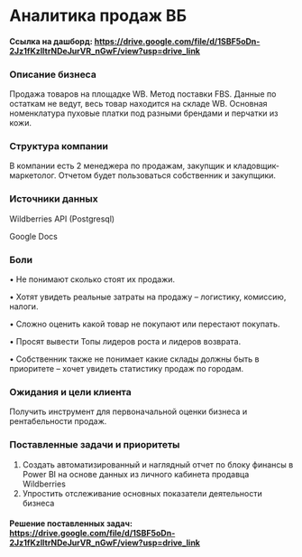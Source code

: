 
# Аналитика продаж ВБ
#### Ссылка на дашборд: https://drive.google.com/file/d/1SBF5oDn-2Jz1fKzlltrNDeJurVR_nGwF/view?usp=drive_link

### Описание бизнеса
Продажа товаров на площадке WB. Метод поставки FBS. Данные по остаткам не ведут, весь товар находится на складе WB. 
Основная номенклатура пуховые платки под разными брендами и перчатки из кожи.

### Структура компании
В компании есть 2 менеджера по продажам, закупщик и кладовщик-маркетолог. 
Отчетом будет пользоваться собственник и закупщики.

### Источники данных
Wildberries API (Postgresql)

Google Docs

### Боли
 • Не понимают сколько стоят их продажи. 

 • Хотят увидеть реальные затраты на продажу – логистику, комиссию, налоги. 

 • Сложно оценить какой товар не покупают или перестают покупать. 

 • Просят вывести Топы лидеров роста и лидеров возврата.

 • Собственник также не понимает какие склады должны быть в приоритете – хочет увидеть статистику продаж по городам.

### Ожидания и цели клиента
Получить инструмент для первоначальной оценки бизнеса и рентабельности продаж. 

### Поставленные задачи и приоритеты
1.	Создать автоматизированный и наглядный отчет по блоку финансы в Power BI на основе данных из личного кабинета продавца Wildberries
2.	Упростить отслеживание основных показатели деятельности бизнеса

#### Решение поставленных задач: https://drive.google.com/file/d/1SBF5oDn-2Jz1fKzlltrNDeJurVR_nGwF/view?usp=drive_link 
